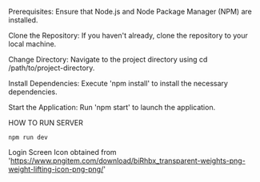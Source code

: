 Prerequisites: Ensure that Node.js and Node Package Manager (NPM) are installed.

Clone the Repository: If you haven't already, clone the repository to your local machine.

Change Directory: Navigate to the project directory using cd /path/to/project-directory.

Install Dependencies: Execute 'npm install' to install the necessary dependencies.

Start the Application: Run 'npm start' to launch the application.



HOW TO RUN SERVER

    npm run dev






Login Screen Icon obtained from 'https://www.pngitem.com/download/biRhbx_transparent-weights-png-weight-lifting-icon-png-png/'
